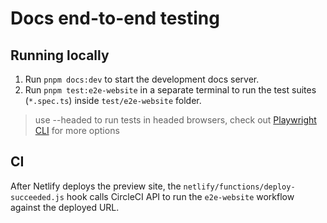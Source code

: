 # Docs end-to-end testing

## Running locally

1. Run `pnpm docs:dev` to start the development docs server.
2. Run `pnpm test:e2e-website` in a separate terminal to run the test suites (`*.spec.ts`) inside `test/e2e-website` folder.

> use --headed to run tests in headed browsers, check out [Playwright CLI](https://playwright.dev/docs/intro#command-line) for more options

## CI

After Netlify deploys the preview site, the `netlify/functions/deploy-succeeded.js` hook calls CircleCI API to run the `e2e-website` workflow against the deployed URL.
